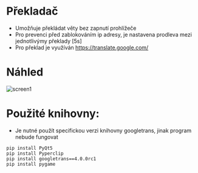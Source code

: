 # Překladač

- Umožňuje překládat věty bez zapnutí prohlížeče
- Pro prevenci před zablokováním ip adresy, je nastavena prodleva mezi jednotlivýmy překlady [5s]
- Pro překlad je využíván https://translate.google.com/

# Náhled

![screen1](https://user-images.githubusercontent.com/82058894/164982534-31417f02-46b5-4e81-942c-d337bbe3f231.png)


# Použité knihovny:

- Je nutné použít specifickou verzi knihovny googletrans, jinak program nebude fungovat
```
pip install PyQt5
pip install Pyperclip
pip install googletrans==4.0.0rc1
pip install pygame

```
